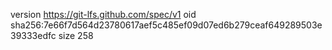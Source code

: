 version https://git-lfs.github.com/spec/v1
oid sha256:7e66f7d564d23780617aef5c485ef09d07ed6b279ceaf649289503e39333edfc
size 258
